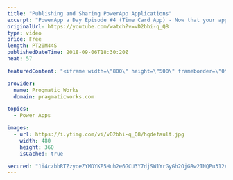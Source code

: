 ```yaml
---
title: "Publishing and Sharing PowerApp Applications"
excerpt: "PowerApp a Day Episode #4 (Time Card App) - Now that your application is almost complete, it's time to publish and share the application. Learn how to deploy your application to make it accessible from phones, web, SharePoint and Dynamics. Power App and Power Platform Training : https://pragmaticworks.com/training/on-demand-training"
originalUrl: https://youtube.com/watch?v=vD2bhi-q_Q8
type: video
price: Free
length: PT20M44S
publishedDateTime: 2018-09-06T18:30:20Z
heat: 57

featuredContent: "<iframe width=\"800\" height=\"500\" frameborder=\"0\" src=\"https://www.youtube.com/embed/vD2bhi-q_Q8\" allow=\"accelerometer; autoplay; encrypted-media; gyroscope; picture-in-picture\" allowfullscreen></iframe>"

provider:
  name: Progmatic Works
  domain: pragmaticworks.com

topics:
  - Power Apps

images:
  - url: https://i.ytimg.com/vi/vD2bhi-q_Q8/hqdefault.jpg
    width: 480
    height: 360
    isCached: true

secured: "1i4czbbRTZzyoeZYMDYKP5Huh2e6GCU3Y7djSW1YrGyGh2OjGRw2TNQPu312AMLptAUlpCRGA5djGVjnjy4BziM4irEP6uwZcRLNvSkb54hrm4yKYFMra075DGIUb59I4ji4C1LdbwEr2qQa/CN3zbE7C35d7oUnJp7lg8PRxSLkJ2PzOiXCZaznZBH2ADp8TRnG+FA2Rb0qU4qr/GGPCe11SoFrZNipSd6gX/lawrG3+1HnC4Ao4Xma1g4AS+otfGzyfhoP629luDOusCA6V1aP3aEXCwi+5QuifRHRRQUyq1n2HIrmDZ5xQCsqGkGwSOJTF10Z1gn2q7oiqbanmyC4vMQeenWH+WusW1Pw17viT2TniB4pDJOXIIE7Msz/F8NkZSd3qsmipOm2X6Wq3bbmOIYQlqJD25dJpBAjswk=;sPCSosvvRT807tAs0LpLDw=="
---
```


